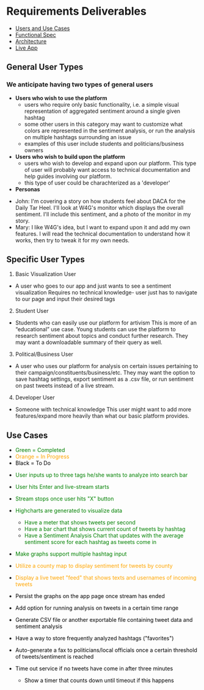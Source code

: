 <a name = "requirements"></a>
# Requirements Deliverables
* [Users and Use Cases](#uses)
* [Functional Spec](#func_spec)
* [Architecture](#architecture)
* [Live App](#live_app)

## <a name="uses"></a>General User Types
### We anticipate having two types of general users
* **Users who wish to use the platform**
  - users who require only basic functionality, i.e. a simple visual representation of aggregated sentiment around a single given hashtag
  - some other users in this category may want to customize what colors are represented in the sentiment analysis, or run the analysis on multiple hashtags surrounding an issue
  - examples of this user include students and politicians/business owners
* **Users who wish to build upon the platform**
  - users who wish to develop and expand upon our platform. This type of user will probably want access to technical documentation and help guides involving our platform. 
  - this type of user could be charachterized as a 'developer'
 * **Personas**
  - John: I'm covering a story on how students feel about DACA for the Daily Tar Heel. I'll look at W4G's monitor which displays the overall sentiment. I'll include this sentiment, and a photo of the monitor in my story.
  - Mary: I like W4G's idea, but I want to expand upon it and add my own features. I will read the technical documentation to understand how it works, then try to tweak it for my own needs.

## Specific User Types
1. Basic Visualization User
* A user who goes to our app and just wants to see a sentiment visualization
Requires no technical knowledge- user just has to navigate to our page and input their desired tags
2. Student User
* Students who can easily use our platform for artivism
This is more of an “educational” use case. Young students can use the platform to research sentiment about topics and conduct further research. They may want a downloadable summary of their query as well.
3. Political/Business User
* A user who uses our platform for analysis on certain issues pertaining to their campaign/constituents/business/etc. They may want the option to save hashtag settings, export sentiment as a .csv file, or run sentiment on past tweets instead of a live stream.
4. Developer User
* Someone with technical knowledge 
This user might want to add more features/expand more heavily than what our basic platform provides.  

## Use Cases 
- <span style="color:green"> Green = Completed</span>
- <span style="color:orange">Orange = In Progress</span>
- <span style="color:black"> Black = To Do</span> 

* <span style="color:green"> User inputs up to three tags he/she wants to analyze into search bar </span> 
* <span style="color:green"> User hits Enter and live-stream starts</span> 
* <span style="color:green"> Stream stops once user hits "X" button</span> 
* <span style="color:green">Highcharts are generated to visualize data</span> 
	* <span style="color:green">Have a meter that shows tweets per second</span> 
	* <span style="color:green">Have a bar chart that shows current count of tweets by hashtag</span> 
	* <span style="color:green">Have a Sentiment Analysis Chart that updates with the average sentiment score for each hashtag as tweets come in</span> 
* <span style="color:green">Make graphs support multiple hashtag input</span> 

* <span style="color:orange">Utilize a county map to display sentiment for tweets by county</span>
* <span style="color:orange">Display a live tweet "feed" that shows texts and usernames of incoming tweets</span>

* <span style="color:black">Persist the graphs on the app page once stream has ended</span>
* <span style="color:black">Add option for running analysis on tweets in a certain time range</span>
* <span style="color:black">Generate CSV file or another exportable file containing tweet data and sentiment analysis</span>
* <span style="color:black">Have a way to store frequently analyzed hashtags ("favorites")</span>
* <span style="color:black">Auto-generate a fax to politicians/local officials once a certain threshold of tweets/sentiment is reached</span>
* <span style="color:black">Time out service if no tweets have come in after three minutes</span>
	* <span style="color:black">Show a timer that counts down until timeout if this happens</span>
